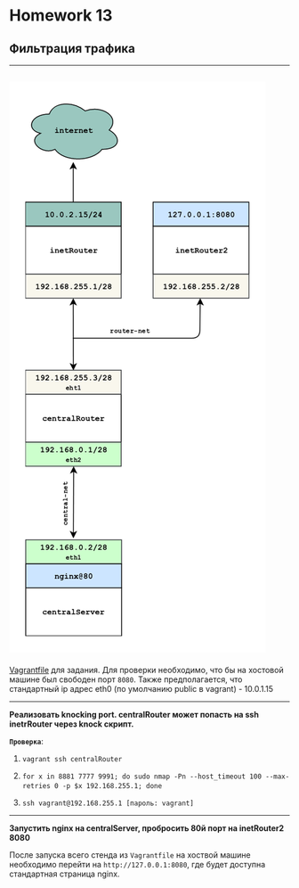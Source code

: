# Homework 13

## Фильтрация трафика
-------------
<a href="https://raw.githubusercontent.com/reddare/otus-linux/master/hw14/hw14.png" rel="Click!">![map](./hw14.png)</a>
-------------

[Vagrantfile](./base_ospf/Vagrantfile) для задания.
Для проверки необходимо, что бы на хостовой машине был свободен порт ```8080```.
Также предполагается, что стандартный ip адрес eth0 (по умолчанию public в vagrant) - 10.0.1.15

-------------

**Реализовать knocking port. centralRouter может попасть на ssh inetrRouter через knock скрипт.**

**```Проверка```**:

1) ```vagrant ssh centralRouter```

2) ```for x in 8881 7777 9991; do sudo nmap -Pn --host_timeout 100 --max-retries 0 -p $x 192.168.255.1; done```

3) ```ssh vagrant@192.168.255.1 [пароль: vagrant]```
-------------

**Запустить nginx на centralServer, пробросить 80й порт на inetRouter2 8080**

После запуска всего стенда из ```Vagrantfile``` на хоствой машине необходимо перейти на ```http://127.0.0.1:8080```, где будет доступна стандартная страница nginx.

